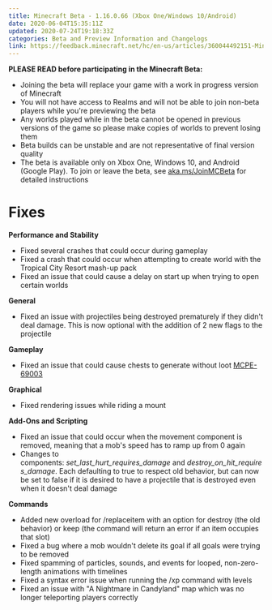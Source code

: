 ```yaml
---
title: Minecraft Beta - 1.16.0.66 (Xbox One/Windows 10/Android)
date: 2020-06-04T15:35:11Z
updated: 2020-07-24T19:18:33Z
categories: Beta and Preview Information and Changelogs
link: https://feedback.minecraft.net/hc/en-us/articles/360044492151-Minecraft-Beta-1-16-0-66-Xbox-One-Windows-10-Android-
---
```


**PLEASE READ before participating in the Minecraft Beta:**

-   Joining the beta will replace your game with a work in progress version of Minecraft
-   You will not have access to Realms and will not be able to join non-beta players while you\'re previewing the beta
-   Any worlds played while in the beta cannot be opened in previous versions of the game so please make copies of worlds to prevent losing them
-   Beta builds can be unstable and are not representative of final version quality
-   The beta is available only on Xbox One, Windows 10, and Android (Google Play). To join or leave the beta, see [aka.ms/JoinMCBeta](https://aka.ms/JoinMCBeta) for detailed instructions

# Fixes

**Performance and Stability**

-   Fixed several crashes that could occur during gameplay
-   Fixed a crash that could occur when attempting to create world with the Tropical City Resort mash-up pack
-   Fixed an issue that could cause a delay on start up when trying to open certain worlds

**General**

-   Fixed an issue with projectiles being destroyed prematurely if they didn\'t deal damage. This is now optional with the addition of 2 new flags to the projectile 

**Gameplay**

-   Fixed an issue that could cause chests to generate without loot [MCPE-69003](https://bugs.mojang.com/browse/MCPE-69003) 

**Graphical**

-   Fixed rendering issues while riding a mount

**Add-Ons and Scripting**

-   Fixed an issue that could occur when the movement component is removed, meaning that a mob\'s speed has to ramp up from 0 again
-   Changes to components: *set_last_hurt_requires_damage* and *destroy_on_hit_requires_damage*. Each defaulting to true to respect old behavior, but can now be set to false if it is desired to have a projectile that is destroyed even when it doesn\'t deal damage

**Commands**

-   Added new overload for /replaceitem with an option for destroy (the old behavior) or keep (the command will return an error if an item occupies that slot)
-   Fixed a bug where a mob wouldn\'t delete its goal if all goals were trying to be removed
-   Fixed spamming of particles, sounds, and events for looped, non-zero-length animations with timelines
-   Fixed a syntax error issue when running the /xp command with levels
-   Fixed an issue with "A Nightmare in Candyland" map which was no longer teleporting players correctly
